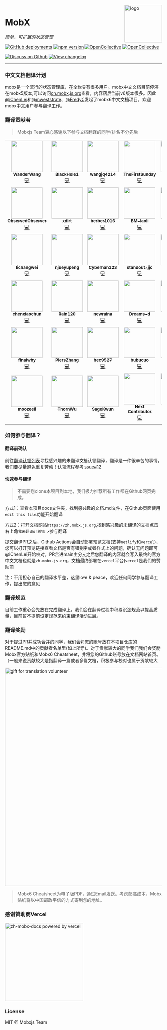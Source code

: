 <img src="https://zh.mobx.js.org/assets/mobx.png" alt="logo" height="120" align="right" />

# MobX

_简单，可扩展的状态管理_

[![GitHub deployments](https://img.shields.io/github/deployments/mobxjs/zh.mobx.js.org/production?label=vercel&logo=vercel)](https://vercel.com/mobxjs/zh-mobx-js-org)
[![npm version](https://badge.fury.io/js/mobx.svg)](https://badge.fury.io/js/mobx)
[![OpenCollective](https://opencollective.com/mobx/backers/badge.svg)](docs/backers-sponsors.md#backers)
[![OpenCollective](https://opencollective.com/mobx/sponsors/badge.svg)](docs/backers-sponsors.md#sponsors)

[![Discuss on Github](https://img.shields.io/badge/discuss%20on-GitHub-orange)](https://github.com/mobxjs/mobx/discussions)
[![View changelog](https://img.shields.io/badge/changelogs.xyz-Explore%20Changelog-brightgreen)](https://changelogs.xyz/mobx)

---

### 中文文档翻译计划

mobx是一个流行的状态管理库，在全世界有很多用户。mobx中文文档目前停滞在mobx5版本,可以访问[cn.mobx.js.org](https://cn.mobx.js.org)查看，内容落后当前v6版本很多。因此[@iChenLei](https://github.com/ichenlei)和[@mweststrate](https://github.com/mweststrate)、[@FredyC](https://github.com/FredyC)发起了mobx6中文文档项目，欢迎mobx中文用户参与翻译工作。

### 翻译贡献者

> Mobxjs Team衷心感谢以下参与文档翻译的同学(排名不分先后

<table>
  <tr>
    <td align="center"><a href="https://github.com/WanderWang"><img src="https://avatars.githubusercontent.com/u/2238280?s=100&v=4" width="100px;" alt=""/><br /><sub><b>WanderWang</b></sub></a><br /><a href="https://github.com/mobxjs/zh.mobx.js.org/pulls?q=author%3AWanderWang" title="PR">💻</a></td>
    <td align="center"><a href="https://github.com/BlackHole1"><img src="https://avatars.githubusercontent.com/u/8198408?s=100&v=4" width="100px;" alt=""/><br /><sub><b>BlackHole1</b></sub></a><br /><a href="https://github.com/mobxjs/zh.mobx.js.org/pulls?q=author%3ABlackHole1" title="PR">💻</a></td>
    <td align="center"><a href="https://github.com/wangjq4214"><img src="https://avatars.githubusercontent.com/u/35188480?s=100&v=4" width="100px;" alt=""/><br /><sub><b>wangjq4214</b></sub></a><br /><a href="https://github.com/mobxjs/zh.mobx.js.org/pulls?q=author%3Awangjq4214" title="PR">💻</a></td>
    <td align="center"><a href="https://github.com/TheFirstSunday"><img src="https://avatars.githubusercontent.com/u/20334663?s=100&v=4" width="100px;" alt=""/><br /><sub><b>TheFirstSunday</b></sub></a><br /><a href="https://github.com/mobxjs/zh.mobx.js.org/pulls?q=author%3ATheFirstSunday" title="PR">💻</a></td>
    <td align="center"><a href="https://github.com/Neo42"><img src="https://avatars.githubusercontent.com/u/22409868?s=100&v=4" width="100px;" alt=""/><br /><sub><b>Neo42</b></sub></a><br /><a href="https://github.com/mobxjs/zh.mobx.js.org/pulls?q=author%3ANeo42" title="PR">💻</a></td>
    <td align="center"><a href="https://github.com/ai-xiaihai"><img src="https://avatars.githubusercontent.com/u/12586770?s=100&v=4" width="100px;" alt=""/><br /><sub><b>ai-xiaihai</b></sub></a><br /><a href="https://github.com/mobxjs/zh.mobx.js.org/pulls?q=author%3Aai-xiaihai" title="PR">💻</a></td>
  </tr>
  <tr>
    <td align="center"><a href="https://github.com/ObservedObserver"><img src="https://avatars.githubusercontent.com/u/22167673?s=100&v=4" width="100px;" alt=""/><br /><sub><b>ObservedObserver</b></sub></a><br /><a href="https://github.com/mobxjs/zh.mobx.js.org/pulls?q=author%3AObservedObserver" title="PR">💻</a></td>
    <td align="center"><a href="https://github.com/xdlrt"><img src="https://avatars.githubusercontent.com/u/13093537?s=100&v=4" width="100px;" alt=""/><br /><sub><b>xdlrt</b></sub></a><br /><a href="https://github.com/mobxjs/zh.mobx.js.org/pulls?q=author%3Axdlrt" title="PR">💻</a></td>
    <td align="center"><a href="https://github.com/berber1016"><img src="https://avatars.githubusercontent.com/u/31471551?s=100&v=4" width="100px;" alt=""/><br /><sub><b>berber1016</b></sub></a><br /><a href="https://github.com/mobxjs/zh.mobx.js.org/pulls?q=author%3Aberber1016" title="PR">💻</a></td>
    <td align="center"><a href="https://github.com/BM-laoli"><img src="https://avatars.githubusercontent.com/u/60060313?s=100&v=4" width="100px;" alt=""/><br /><sub><b>BM-laoli</b></sub></a><br /><a href="https://github.com/mobxjs/zh.mobx.js.org/pulls?q=author%3ABM-laoli" title="PR">💻</a></td>
    <td align="center"><a href="https://github.com/Cufoon"><img src="https://avatars.githubusercontent.com/u/65291826?s=100&v=4" width="100px;" alt=""/><br /><sub><b>Cufoon</b></sub></a><br /><a href="https://github.com/mobxjs/zh.mobx.js.org/pulls?q=author%3ACufoon" title="PR">💻</a></td>
    <td align="center"><a href="https://github.com/ClearLuvMoki"><img src="https://avatars.githubusercontent.com/u/61321768?s=100&v=4" width="100px;" alt=""/><br /><sub><b>ClearLuvMoki</b></sub></a><br /><a href="https://github.com/mobxjs/zh.mobx.js.org/pulls?q=author%3AClearLuvMoki" title="PR">💻</a></td>
  </tr>
  <tr>
    <td align="center"><a href="https://github.com/lichangwei"><img src="https://avatars.githubusercontent.com/u/718802?s=100&v=4" width="100px;" alt=""/><br /><sub><b>lichangwei</b></sub></a><br /><a href="https://github.com/mobxjs/zh.mobx.js.org/pulls?q=author%3Alichangwei" title="PR">💻</a></td>
    <td align="center"><a href="https://github.com/njueyupeng"><img src="https://avatars.githubusercontent.com/u/13177502?s=100&v=4" width="100px;" alt=""/><br /><sub><b>njueyupeng</b></sub></a><br /><a href="https://github.com/mobxjs/zh.mobx.js.org/pulls?q=author%3Anjueyupeng" title="PR">💻</a></td>
    <td align="center"><a href="https://github.com/Cyberhan123"><img src="https://avatars.githubusercontent.com/u/38837039?s=100&v=4" width="100px;" alt=""/><br /><sub><b>Cyberhan123</b></sub></a><br /><a href="https://github.com/mobxjs/zh.mobx.js.org/pulls?q=author%3ACyberhan123" title="PR">💻</a></td>
    <td align="center"><a href="https://github.com/standout-jjc"><img src="https://avatars.githubusercontent.com/u/17778067?s=100&v=4" width="100px;" alt=""/><br /><sub><b>standout-jjc</b></sub></a><br /><a href="https://github.com/mobxjs/zh.mobx.js.org/pulls?q=author%3Astandout-jjc" title="PR">💻</a></td>
    <td align="center"><a href="https://github.com/wuxyman"><img src="https://avatars.githubusercontent.com/u/34463605?s=100&v=4" width="100px;" alt=""/><br /><sub><b>wuxyman</b></sub></a><br /><a href="https://github.com/mobxjs/zh.mobx.js.org/pull/50#pullrequestreview-626873837" title="Code Review">💻</a></td>
    <td align="center"><a href="https://github.com/YuFengDing"><img src="https://avatars.githubusercontent.com/u/23763023?v=4&s=100" width="100px;" alt=""/><br /><sub><b>YuFengDing</b></sub></a><br /><a href="https://github.com/mobxjs/zh.mobx.js.org/pulls?q=author%3AYuFengDing" title="PR">💻</a></td>
  </tr>
  <tr>
    <td align="center"><a href="https://github.com/chenxiaochun"><img src="https://avatars.githubusercontent.com/u/1744713?v=4&s=100" width="100px;" alt=""/><br /><sub><b>chenxiaochun</b></sub></a><br /><a href="https://github.com/mobxjs/zh.mobx.js.org/pulls?q=author%3Achenxiaochun" title="PR">💻</a></td>
    <td align="center"><a href="https://github.com/Rain120"><img src="https://avatars.githubusercontent.com/u/20939839?v=4&s=100" width="100px;" alt=""/><br /><sub><b>Rain120</b></sub></a><br /><a href="https://github.com/mobxjs/zh.mobx.js.org/pulls?q=author%3ARain120" title="PR">💻</a></td>
    <td align="center"><a href="https://github.com/newraina"><img src="https://avatars.githubusercontent.com/u/10708802?v=4&s=100" width="100px;" alt=""/><br /><sub><b>newraina</b></sub></a><br /><a href="https://github.com/mobxjs/zh.mobx.js.org/pulls?q=author%3Anewraina" title="PR">💻</a></td>
    <td align="center"><a href="https://github.com/Dreams-d"><img src="https://avatars.githubusercontent.com/u/34699694?v=4&s=100" width="100px;" alt=""/><br /><sub><b>Dreams-d</b></sub></a><br /><a href="https://github.com/mobxjs/zh.mobx.js.org/pulls?q=author%3ADreams-d" title="PR">💻</a></td>
    <td align="center"><a href="https://github.com/inceptiongt"><img src="https://avatars.githubusercontent.com/u/20478779?v=4&s=100" width="100px;" alt=""/><br /><sub><b>inceptiongt</b></sub></a><br /><a href="https://github.com/mobxjs/zh.mobx.js.org/pulls?q=author%3Ainceptiongt" title="PR">💻</a></td>
    <td align="center"><a href="https://github.com/JevonsCode"><img src="https://avatars.githubusercontent.com/u/36203025?v=4&s=100" width="100px;" alt=""/><br /><sub><b>JevonsCode</b></sub></a><br /><a href="https://github.com/mobxjs/zh.mobx.js.org/pulls?q=author%3AJevonsCode" title="PR">💻</a></td>
  </tr>
  <tr>
    <td align="center"><a href="https://github.com/finalwhy"><img src="https://avatars.githubusercontent.com/u/24859256?v=4&s=100" width="100px;" alt=""/><br /><sub><b>finalwhy</b></sub></a><br /><a href="https://github.com/mobxjs/zh.mobx.js.org/pulls?q=author%3Afinalwhy" title="PR">💻</a></td>
    <td align="center"><a href="https://github.com/PiersZhang"><img src="https://avatars.githubusercontent.com/u/17962458?v=4s=100" width="100px;" alt=""/><br /><sub><b>PiersZhang</b></sub></a><br /><a href="https://github.com/mobxjs/zh.mobx.js.org/pulls?q=author%3APiersZhang" title="PR">💻</a></td>
    <td align="center"><a href="https://github.com/hec9527"><img src="https://avatars.githubusercontent.com/u/28671232?v=4&s=100" width="100px;" alt=""/><br /><sub><b>hec9527</b></sub></a><br /><a href="https://github.com/mobxjs/zh.mobx.js.org/pulls?q=author%3Ahec9527" title="PR">💻</a></td>
    <td align="center"><a href="https://github.com/bubucuo"><img src="https://avatars.githubusercontent.com/u/9839620?v=4&s=100" width="100px;" alt=""/><br /><sub><b>bubucuo</b></sub></a><br /><a href="https://github.com/mobxjs/zh.mobx.js.org/pulls?q=author%3Abubucuo" title="PR">💻</a></td>
    <td align="center"><a href="https://github.com/vinzid"><img src="https://avatars.githubusercontent.com/u/18076739?v=4&s=100" width="100px;" alt=""/><br /><sub><b>vinzid</b></sub></a><br /><a href="https://github.com/mobxjs/zh.mobx.js.org/pulls?q=author%3Avinzid" title="PR">💻</a></td>
    <td align="center"><a href="https://github.com/zouHuaLu"><img src="https://avatars.githubusercontent.com/u/32211051?v=4&s=100" width="100px;" alt=""/><br /><sub><b>zouHuaLu</b></sub></a><br /><a href="https://github.com/mobxjs/zh.mobx.js.org/pulls?q=author%3AzouHuaLu" title="PR">💻</a></td>
  </tr>
    <tr>
     <td align="center"><a href="https://github.com/moozeeli"><img src="https://avatars.githubusercontent.com/u/11691439?v=4&s=100" width="100px;" alt=""/><br /><sub><b>moozeeli</b></sub></a><br /><a href="https://github.com/mobxjs/zh.mobx.js.org/pulls?q=author%3Amoozeeli" title="PR">💻</a></td>
    <td align="center"><a href="https://github.com/ThornWu"><img src="https://avatars.githubusercontent.com/u/22996287?v=4&s=100" width="100px;" alt=""/><br /><sub><b>ThornWu</b></sub></a><br /><a href="https://github.com/mobxjs/zh.mobx.js.org/pulls?q=author%3AThornWu" title="PR">💻</a></td>
      <td align="center"><a href="https://github.com/SageKwun"><img src="https://avatars.githubusercontent.com/u/65765025?v=4&s=100" width="100px;" alt=""/><br /><sub><b>SageKwun</b></sub></a><br /><a href="https://github.com/mobxjs/zh.mobx.js.org/pulls?q=author%3ASageKwun" title="PR">💻</a></td>
    <td align="center"><a href="https://github.com/mobxjs/zh.mobx.js.org"><img src="https://zh.mobx.js.org/assets/placeholder.svg" width="100px;" alt=""/><br /><sub><b>Next Contributor</b></sub></a><br /><a href="https://github.com/mobxjs/zh.mobx.js.org/pulls" title="PR">💻</a></td>
    <td align="center"><a href="https://github.com/mobxjs/zh.mobx.js.org"><img src="https://zh.mobx.js.org/assets/placeholder.svg" width="100px;" alt=""/><br /><sub><b>Next Contributor</b></sub></a><br /><a href="https://github.com/mobxjs/zh.mobx.js.org/pulls" title="PR">💻</a></td>
  </tr>
</table>

### 如何参与翻译？
#### 翻译前确认
前往[翻译认领列表](https://github.com/mobxjs/zh.mobx.js.org/issues)寻找感兴趣的未翻译文档认领翻译，翻译是一件很辛苦的事情，我们要尽量避免重复劳动！认领流程参考[issue#12](https://github.com/mobxjs/zh.mobx.js.org/issues/12)

#### 快速参与翻译
> 不需要您clone本项目到本地，我们极力推荐所有工作都在Github网页完成。

方式1：查看本项目docs文件夹，找到感兴趣的文档.md文件，在Github页面使用`edit this file`功能开始翻译

方式2：打开文档网站`https://zh.mobx.js.org`,找到感兴趣的未翻译的文档点击右上角`我来翻译or纠错 ↗️`参与翻译

提交翻译PR之后，Github Actions会自动部署预览文档(支持`netlify`和`vercel`)，您可以打开预览链接查看文档是否有错别字或者样式上的问题，确认无问题即可@iChenLei开始校对，PR合进main主分支之后您翻译的内容就会写入最终的官方中文文档也就是`zh.mobx.js.org`，文档最终部署在`vercel`平台(`vercel`是我们的赞助商

注：不用担心自己的翻译水平差，这里love & peace，欢迎任何同学参与翻译工作，提出您的意见

### 翻译规范
目前工作重心会先放在完成翻译上，我们会在翻译过程中积累沉淀规范以提高质量，目前暂不提前设定规范来约束翻译活动进展。

### 翻译奖励
对于提过PR并成功合并的同学，我们会将您的账号放在本项目仓库的README.md中的贡献者名单里(如上所示)。对于贡献较大的同学我们我们会奖励Mobx官方贴纸和Mobx6 Cheatsheet，并将您的Github账号放在文档网站首页。（一般来说贡献较大是指翻译一篇或者多篇文档，积极参与校对也属于贡献较大

<img src="https://zh.mobx.js.org/assets/gift.jpg" width="700px;" alt="gift for translation volunteer"/>

>Mobx6 Cheatsheet为电子版PDF，通过Email发送。考虑邮递成本，Mobx贴纸将以中国邮政平信的方式寄到您的地址。

### 感谢赞助商Vercel
<a href="https://vercel.com/?utm_source=mobx-docs-cn&utm_campaign=oss"><img src="https://zh.mobx.js.org/assets/powered-by-vercel.svg" width="250px;" alt="zh-mobx-docs powered by vercel"/></a>

### License
MIT @ Mobxjs Team
